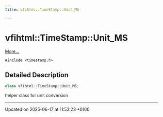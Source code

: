 ```yaml
---
title: vfihtml::TimeStamp::Unit_MS

---
```


# vfihtml::TimeStamp::Unit_MS



 [More...](#detailed-description)


`#include <timestamp.h>`

## Detailed Description

```cpp
class vfihtml::TimeStamp::Unit_MS;
```


helper class for unit conversion 

-------------------------------

Updated on 2025-06-17 at 11:52:23 +0100
